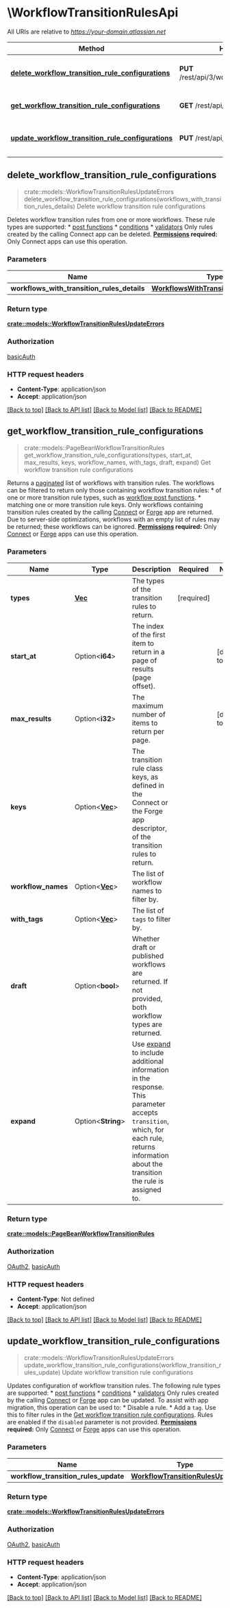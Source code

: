# \WorkflowTransitionRulesApi

All URIs are relative to *https://your-domain.atlassian.net*

Method | HTTP request | Description
------------- | ------------- | -------------
[**delete_workflow_transition_rule_configurations**](WorkflowTransitionRulesApi.md#delete_workflow_transition_rule_configurations) | **PUT** /rest/api/3/workflow/rule/config/delete | Delete workflow transition rule configurations
[**get_workflow_transition_rule_configurations**](WorkflowTransitionRulesApi.md#get_workflow_transition_rule_configurations) | **GET** /rest/api/3/workflow/rule/config | Get workflow transition rule configurations
[**update_workflow_transition_rule_configurations**](WorkflowTransitionRulesApi.md#update_workflow_transition_rule_configurations) | **PUT** /rest/api/3/workflow/rule/config | Update workflow transition rule configurations



## delete_workflow_transition_rule_configurations

> crate::models::WorkflowTransitionRulesUpdateErrors delete_workflow_transition_rule_configurations(workflows_with_transition_rules_details)
Delete workflow transition rule configurations

Deletes workflow transition rules from one or more workflows. These rule types are supported:   *  [post functions](https://developer.atlassian.com/cloud/jira/platform/modules/workflow-post-function/)  *  [conditions](https://developer.atlassian.com/cloud/jira/platform/modules/workflow-condition/)  *  [validators](https://developer.atlassian.com/cloud/jira/platform/modules/workflow-validator/)  Only rules created by the calling Connect app can be deleted.  **[Permissions](#permissions) required:** Only Connect apps can use this operation.

### Parameters


Name | Type | Description  | Required | Notes
------------- | ------------- | ------------- | ------------- | -------------
**workflows_with_transition_rules_details** | [**WorkflowsWithTransitionRulesDetails**](WorkflowsWithTransitionRulesDetails.md) |  | [required] |

### Return type

[**crate::models::WorkflowTransitionRulesUpdateErrors**](WorkflowTransitionRulesUpdateErrors.md)

### Authorization

[basicAuth](../README.md#basicAuth)

### HTTP request headers

- **Content-Type**: application/json
- **Accept**: application/json

[[Back to top]](#) [[Back to API list]](../README.md#documentation-for-api-endpoints) [[Back to Model list]](../README.md#documentation-for-models) [[Back to README]](../README.md)


## get_workflow_transition_rule_configurations

> crate::models::PageBeanWorkflowTransitionRules get_workflow_transition_rule_configurations(types, start_at, max_results, keys, workflow_names, with_tags, draft, expand)
Get workflow transition rule configurations

Returns a [paginated](#pagination) list of workflows with transition rules. The workflows can be filtered to return only those containing workflow transition rules:   *  of one or more transition rule types, such as [workflow post functions](https://developer.atlassian.com/cloud/jira/platform/modules/workflow-post-function/).  *  matching one or more transition rule keys.  Only workflows containing transition rules created by the calling [Connect](https://developer.atlassian.com/cloud/jira/platform/index/#connect-apps) or [Forge](https://developer.atlassian.com/cloud/jira/platform/index/#forge-apps) app are returned.  Due to server-side optimizations, workflows with an empty list of rules may be returned; these workflows can be ignored.  **[Permissions](#permissions) required:** Only [Connect](https://developer.atlassian.com/cloud/jira/platform/index/#connect-apps) or [Forge](https://developer.atlassian.com/cloud/jira/platform/index/#forge-apps) apps can use this operation.

### Parameters


Name | Type | Description  | Required | Notes
------------- | ------------- | ------------- | ------------- | -------------
**types** | [**Vec<String>**](String.md) | The types of the transition rules to return. | [required] |
**start_at** | Option<**i64**> | The index of the first item to return in a page of results (page offset). |  |[default to 0]
**max_results** | Option<**i32**> | The maximum number of items to return per page. |  |[default to 10]
**keys** | Option<[**Vec<String>**](String.md)> | The transition rule class keys, as defined in the Connect or the Forge app descriptor, of the transition rules to return. |  |
**workflow_names** | Option<[**Vec<String>**](String.md)> | The list of workflow names to filter by. |  |
**with_tags** | Option<[**Vec<String>**](String.md)> | The list of `tags` to filter by. |  |
**draft** | Option<**bool**> | Whether draft or published workflows are returned. If not provided, both workflow types are returned. |  |
**expand** | Option<**String**> | Use [expand](#expansion) to include additional information in the response. This parameter accepts `transition`, which, for each rule, returns information about the transition the rule is assigned to. |  |

### Return type

[**crate::models::PageBeanWorkflowTransitionRules**](PageBeanWorkflowTransitionRules.md)

### Authorization

[OAuth2](../README.md#OAuth2), [basicAuth](../README.md#basicAuth)

### HTTP request headers

- **Content-Type**: Not defined
- **Accept**: application/json

[[Back to top]](#) [[Back to API list]](../README.md#documentation-for-api-endpoints) [[Back to Model list]](../README.md#documentation-for-models) [[Back to README]](../README.md)


## update_workflow_transition_rule_configurations

> crate::models::WorkflowTransitionRulesUpdateErrors update_workflow_transition_rule_configurations(workflow_transition_rules_update)
Update workflow transition rule configurations

Updates configuration of workflow transition rules. The following rule types are supported:   *  [post functions](https://developer.atlassian.com/cloud/jira/platform/modules/workflow-post-function/)  *  [conditions](https://developer.atlassian.com/cloud/jira/platform/modules/workflow-condition/)  *  [validators](https://developer.atlassian.com/cloud/jira/platform/modules/workflow-validator/)  Only rules created by the calling [Connect](https://developer.atlassian.com/cloud/jira/platform/index/#connect-apps) or [Forge](https://developer.atlassian.com/cloud/jira/platform/index/#forge-apps) app can be updated.  To assist with app migration, this operation can be used to:   *  Disable a rule.  *  Add a `tag`. Use this to filter rules in the [Get workflow transition rule configurations](https://developer.atlassian.com/cloud/jira/platform/rest/v3/api-group-workflow-transition-rules/#api-rest-api-3-workflow-rule-config-get).  Rules are enabled if the `disabled` parameter is not provided.  **[Permissions](#permissions) required:** Only [Connect](https://developer.atlassian.com/cloud/jira/platform/index/#connect-apps) or [Forge](https://developer.atlassian.com/cloud/jira/platform/index/#forge-apps) apps can use this operation.

### Parameters


Name | Type | Description  | Required | Notes
------------- | ------------- | ------------- | ------------- | -------------
**workflow_transition_rules_update** | [**WorkflowTransitionRulesUpdate**](WorkflowTransitionRulesUpdate.md) |  | [required] |

### Return type

[**crate::models::WorkflowTransitionRulesUpdateErrors**](WorkflowTransitionRulesUpdateErrors.md)

### Authorization

[OAuth2](../README.md#OAuth2), [basicAuth](../README.md#basicAuth)

### HTTP request headers

- **Content-Type**: application/json
- **Accept**: application/json

[[Back to top]](#) [[Back to API list]](../README.md#documentation-for-api-endpoints) [[Back to Model list]](../README.md#documentation-for-models) [[Back to README]](../README.md)

